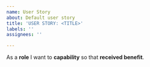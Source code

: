```yaml
---
name: User Story
about: Default user story
title: 'USER STORY: <TITLE>'
labels: ''
assignees: ''

---
```


As a **role** I want to **capability** so that **received benefit**.
